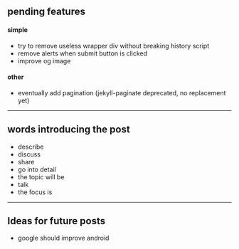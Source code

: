 ## pending features

#### simple
- try to remove useless wrapper div without breaking history script
- remove alerts when submit button is clicked
- improve og image

#### other
- eventually add pagination (jekyll-paginate deprecated, no replacement yet)

___

## words introducing the post

- describe
- discuss
- share
- go into detail
- the topic will be
- talk
- the focus is

___

## Ideas for future posts

- google should improve android
